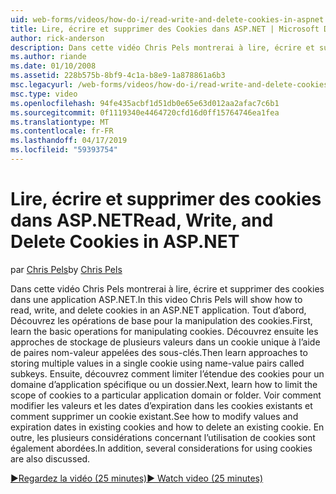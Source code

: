 ```yaml
---
uid: web-forms/videos/how-do-i/read-write-and-delete-cookies-in-aspnet
title: Lire, écrire et supprimer des Cookies dans ASP.NET | Microsoft Docs
author: rick-anderson
description: Dans cette vidéo Chris Pels montrerai à lire, écrire et supprimer des cookies dans une application ASP.NET. Tout d’abord, Découvrez les opérations de base pour la manipulation cooki...
ms.author: riande
ms.date: 01/10/2008
ms.assetid: 228b575b-8bf9-4c1a-b8e9-1a878861a6b3
msc.legacyurl: /web-forms/videos/how-do-i/read-write-and-delete-cookies-in-aspnet
msc.type: video
ms.openlocfilehash: 94fe435acbf1d51db0e65e63d012aa2afac7c6b1
ms.sourcegitcommit: 0f1119340e4464720cfd16d0ff15764746ea1fea
ms.translationtype: MT
ms.contentlocale: fr-FR
ms.lasthandoff: 04/17/2019
ms.locfileid: "59393754"
---
```

# <a name="read-write-and-delete-cookies-in-aspnet"></a><span data-ttu-id="596a5-104">Lire, écrire et supprimer des cookies dans ASP.NET</span><span class="sxs-lookup"><span data-stu-id="596a5-104">Read, Write, and Delete Cookies in ASP.NET</span></span>

<span data-ttu-id="596a5-105">par [Chris Pels](https://twitter.com/chrispels)</span><span class="sxs-lookup"><span data-stu-id="596a5-105">by [Chris Pels](https://twitter.com/chrispels)</span></span>

<span data-ttu-id="596a5-106">Dans cette vidéo Chris Pels montrerai à lire, écrire et supprimer des cookies dans une application ASP.NET.</span><span class="sxs-lookup"><span data-stu-id="596a5-106">In this video Chris Pels will show how to read, write, and delete cookies in an ASP.NET application.</span></span> <span data-ttu-id="596a5-107">Tout d’abord, Découvrez les opérations de base pour la manipulation des cookies.</span><span class="sxs-lookup"><span data-stu-id="596a5-107">First, learn the basic operations for manipulating cookies.</span></span> <span data-ttu-id="596a5-108">Découvrez ensuite les approches de stockage de plusieurs valeurs dans un cookie unique à l’aide de paires nom-valeur appelées des sous-clés.</span><span class="sxs-lookup"><span data-stu-id="596a5-108">Then learn approaches to storing multiple values in a single cookie using name-value pairs called subkeys.</span></span> <span data-ttu-id="596a5-109">Ensuite, découvrez comment limiter l’étendue des cookies pour un domaine d’application spécifique ou un dossier.</span><span class="sxs-lookup"><span data-stu-id="596a5-109">Next, learn how to limit the scope of cookies to a particular application domain or folder.</span></span> <span data-ttu-id="596a5-110">Voir comment modifier les valeurs et les dates d’expiration dans les cookies existants et comment supprimer un cookie existant.</span><span class="sxs-lookup"><span data-stu-id="596a5-110">See how to modify values and expiration dates in existing cookies and how to delete an existing cookie.</span></span> <span data-ttu-id="596a5-111">En outre, les plusieurs considérations concernant l’utilisation de cookies sont également abordées.</span><span class="sxs-lookup"><span data-stu-id="596a5-111">In addition, several considerations for using cookies are also discussed.</span></span>

[<span data-ttu-id="596a5-112">&#9654;Regardez la vidéo (25 minutes)</span><span class="sxs-lookup"><span data-stu-id="596a5-112">&#9654; Watch video (25 minutes)</span></span>](https://channel9.msdn.com/Blogs/ASP-NET-Site-Videos/read-write-and-delete-cookies-in-aspnet)
